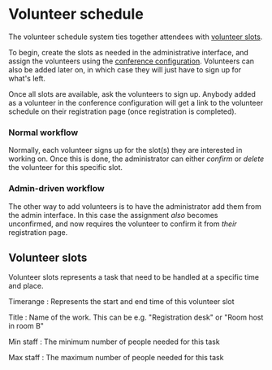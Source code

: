 # Volunteer schedule

The volunteer schedule system ties together attendees with
[volunteer slots](#slots).

To begin, create the slots as needed in the administrative interface,
and assign the volunteers using the
[conference configuration](configuring.md). Volunteers can also be added
later on, in which case they will just have to sign up for what's
left.

Once all slots are available, ask the volunteers to sign up. Anybody
added as a volunteer in the conference configuration will get a link
to the volunteer schedule on their registration page (once
registration is completed).

### Normal workflow

Normally, each volunteer signs up for the slot(s) they are interested
in working on. Once this is done, the administrator can either *confirm*
or *delete* the volunteer for this specific slot.

### Admin-driven workflow

The other way to add volunteers is to have the administrator add them
from the admin interface. In this case the assignment *also* becomes
unconfirmed, and now requires the volunteer to confirm it from *their*
registration page.


## Volunteer slots <a name="slots"></a>

Volunteer slots represents a task that need to be handled at a
specific time and place.

Timerange
:  Represents the start and end time of this volunteer slot

Title
:  Name of the work. This can be e.g. "Registration desk" or "Room
host in room B"

Min staff
:  The minimum number of people needed for this task

Max staff
:  The maximum number of people needed for this task


